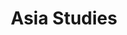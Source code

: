 ---
title: Asia Studies
layout: layouts/article.liquid
permalink: /en/asia-studies/
tags: asia-studies
sideNavOrder: 1
topNavOrder: 5
--- 